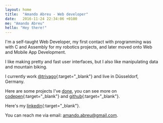 ```yaml
---
layout: home
title:  "Amando Abreu - Web developer"
date:   2016-11-24 22:34:06 +0100
me: "Amando Abreu"
hello: "Hey there!"
---
```


I'm a self-taught Web Developer, my first contact with programming was with C and Assembly for my robotics projects, and later moved onto Web and Mobile App Development.

I like making pretty and fast user interfaces, but I also like manipulating data and mountain biking.

I currently work [@trivago](https://www.facebook.com/lifeattrivago/?fref=ts){:target="_blank"} and live in Düsseldorf, Germany.

Here are some projects I've [done](https://amando-abr.eu/did), you can see more on [codepen](http://codepen.io/amando96/){:target="_blank"} and [github](https://github.com/amandoabreu){:target="_blank"}.

Here's my [linkedin](https://www.linkedin.com/in/amandoabreu/){:target="_blank"}.

You can reach me via email: amando.abreu@gmail.com.
